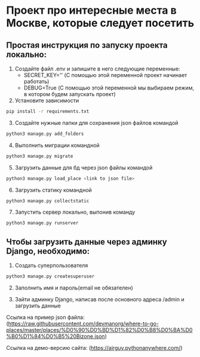 # Проект про интересные места в Москве, которые следует посетить
## Простая инструкция по запуску проекта локально:

1. Создайте файл .env и запишите в него следующие переменные:
    * SECRET_KEY='' (С помощью этой переменной проект начинает работать)
    * DEBUG=True (С помощью этой переменной мы выбираем режим, в котором будем запускать проект)
2. Установите зависимости
```sh
pip install -r requirements.txt
```
3. Создайте нужные папки для сохранения json файлов командой
```sh
python3 manage.py add_folders
```
4. Выполнить миграции командной
```sh
python3 manage.py migrate
```
5. Загрузить данные для бд через json файлы командой
```sh
python3 manage.py load_place <link to json file>
```
6. Загрузить статику командной 
```sh
python3 manage.py collectstatic
```
7. Запустить сервер локально, выпонив команду
```sh
python3 manage.py runserver
```

## Чтобы загрузить данные через админку Django, необходимо:

1. Создать суперпользователя
```sh
python3 manage.py createsuperuser
```
2. Заполнить имя и пароль(email не обязателен)

3. Зайти админку Django, написав после основного адреса /admin и загрузить данные

Ссылка на пример json файла: (https://raw.githubusercontent.com/devmanorg/where-to-go-places/master/places/%D0%90%D0%BD%D1%82%D0%B8%D0%BA%D0%B0%D1%84%D0%B5%20Bizone.json)

Ссылка на демо-версию сайта: (https://airguy.pythonanywhere.com/)
